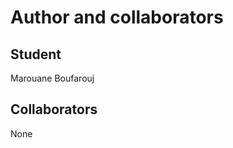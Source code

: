 Author and collaborators
========================

Student
-------
Marouane Boufarouj


Collaborators
-------------
None

